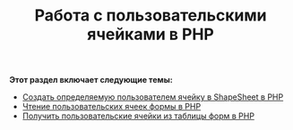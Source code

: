 ﻿---
title: Работа с пользовательскими ячейками в PHP
type: docs
weight: 130
url: /ru/java/working-with-user-defined-cells-in-php/
---
**Этот раздел включает следующие темы:**

- [Создать определяемую пользователем ячейку в ShapeSheet в PHP](/diagram/ru/java/create-user-defined-cell-in-the-shapesheet-in-php/)
- [Чтение пользовательских ячеек формы в PHP](https://docs.aspose.com/diagram/java/read-shape-s-user-defined-cells-in-php/)
- [Получить пользовательские ячейки из таблицы форм в PHP](/diagram/ru/java/retrieve-user-defined-cells-from-shapesheet-in-php/)
